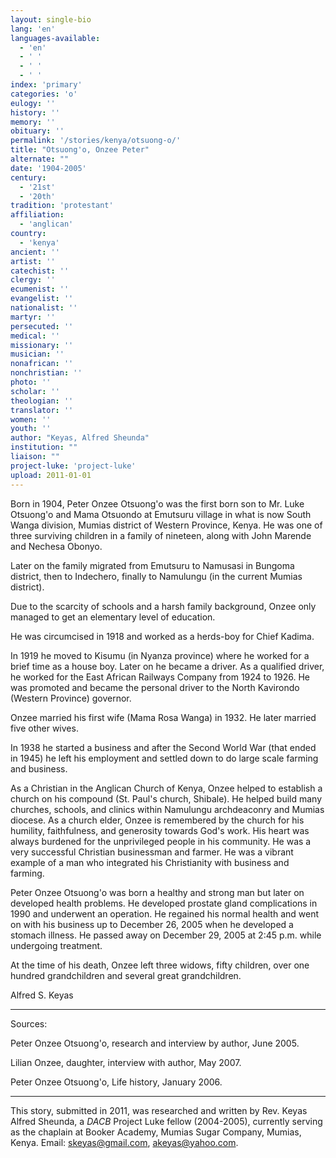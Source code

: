 ```yaml
---
layout: single-bio
lang: 'en'
languages-available:
  - 'en'
  - ' '
  - ' '
  - ' '
index: 'primary'
categories: 'o'
eulogy: ''
history: ''
memory: ''
obituary: ''
permalink: '/stories/kenya/otsuong-o/'
title: "Otsuong'o, Onzee Peter"
alternate: ""
date: '1904-2005'
century:
  - '21st'
  - '20th'
tradition: 'protestant'
affiliation:
  - 'anglican'
country:
  - 'kenya'
ancient: ''
artist: ''
catechist: ''
clergy: ''
ecumenist: ''
evangelist: ''
nationalist: ''
martyr: ''
persecuted: ''
medical: ''
missionary: ''
musician: ''
nonafrican: ''
nonchristian: ''
photo: ''
scholar: ''
theologian: ''
translator: ''
women: ''
youth: ''
author: "Keyas, Alfred Sheunda"
institution: ""
liaison: ""
project-luke: 'project-luke'
upload: 2011-01-01
---
```




Born in 1904, Peter Onzee Otsuong'o was the first born son to Mr. Luke Otsuong'o and Mama Otsuondo at Emutsuru village in what is now South Wanga division, Mumias district of Western Province, Kenya. He was one of three surviving children in a family of nineteen, along with John Marende and Nechesa Obonyo.

Later on the family migrated from Emutsuru to Namusasi in Bungoma district, then to Indechero, finally to Namulungu (in the current Mumias district).

Due to the scarcity of schools and a harsh family background, Onzee only managed to get an elementary level of education.

He was circumcised in 1918 and worked as a herds-boy for Chief Kadima.

In 1919 he moved to Kisumu (in Nyanza province) where he worked for a brief time as a house boy. Later on he became a driver. As a qualified driver, he worked for the East African Railways Company from 1924 to 1926. He was promoted and became the personal driver to the North Kavirondo (Western Province) governor.

Onzee married his first wife (Mama Rosa Wanga) in 1932. He later married five other wives.

In 1938 he started a business and after the Second World War (that ended in 1945) he left his employment and settled down to do large scale farming and business.

As a Christian in the Anglican Church of Kenya, Onzee helped to establish a church on his compound (St. Paul's church, Shibale). He helped build many churches, schools, and clinics within Namulungu archdeaconry and Mumias diocese. As a church elder, Onzee is remembered by the church for his humility, faithfulness, and generosity towards God's work. His heart was always burdened for the unprivileged people in his community. He was a very successful Christian businessman and farmer. He was a vibrant example of a man who integrated his Christianity with business and farming.

Peter Onzee Otsuong'o was born a healthy and strong man but later on developed health problems. He developed prostate gland complications in 1990 and underwent an operation. He regained his normal health and went on with his business up to December 26, 2005 when he developed a stomach illness. He passed away on December 29, 2005 at 2:45 p.m. while undergoing treatment.

At the time of his death, Onzee left three widows, fifty children, over one hundred grandchildren and several great grandchildren.

Alfred S. Keyas

---

Sources:

Peter Onzee Otsuong'o, research and interview by author, June 2005.

Lilian Onzee, daughter, interview with author, May 2007.

Peter Onzee Otsuong'o, Life history, January 2006.

---

This story, submitted in 2011, was researched and written by Rev. Keyas Alfred Sheunda, a *DACB* Project Luke fellow (2004-2005), currently serving as the chaplain at Booker Academy, Mumias Sugar Company, Mumias, Kenya. Email: [skeyas@gmail.com](mailto:skeyas@gmail.com), [akeyas@yahoo.com](mailto:akeyas@yahoo.com).
